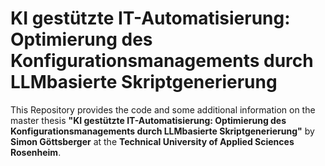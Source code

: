 # KI gestützte IT-Automatisierung: Optimierung des Konfigurationsmanagements durch LLMbasierte Skriptgenerierung
This Repository provides the code and some additional information on the master thesis **"KI gestützte IT-Automatisierung: Optimierung des Konfigurationsmanagements durch LLMbasierte Skriptgenerierung"** by **Simon Göttsberger** at the **Technical University of Applied Sciences Rosenheim**. 
